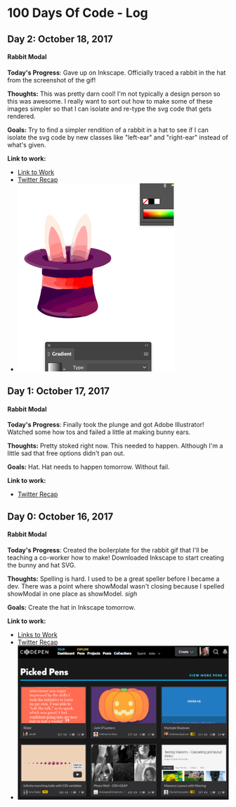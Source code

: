 # 100 Days Of Code - Log

## Day 2: October 18, 2017
#### Rabbit Modal 

**Today's Progress**: 
Gave up on Inkscape. Officially traced a rabbit in the hat from the screenshot of the gif!

**Thoughts:** 
This was pretty darn cool! I'm not typically a design person so this was awesome. I really want to sort out how to make some of these images simpler so that I can isolate and re-type the svg code that gets rendered.

**Goals:**
Try to find a simpler rendition of a rabbit in a hat to see if I can isolate the svg code by new classes like "left-ear" and "right-ear" instead of what's given. 

**Link to work:**
- [Link to Work](images/rabbit.svg)
- [Twitter Recap](https://twitter.com/nellarro/status/920866519449526277)
- ![Image of the Day](images/rabbit-copy.png "first adobe illustrated svg")


## Day 1: October 17, 2017
#### Rabbit Modal 

**Today's Progress**: 
Finally took the plunge and got Adobe Illustrator! Watched some how tos and failed a little at making bunny ears. 

**Thoughts:** 
Pretty stoked right now. This needed to happen. Although I'm a little sad that free options didn't pan out. 

**Goals:**
Hat. Hat needs to happen tomorrow. Without fail. 

**Link to work:**
- [Twitter Recap](https://twitter.com/nellarro/status/920505367037140993)


## Day 0: October 16, 2017
#### Rabbit Modal 

**Today's Progress**: 
Created the boilerplate for the rabbit gif that I'll be teaching a co-worker how to make! Downloaded Inkscape to start creating the bunny and hat SVG.

**Thoughts:** 
Spelling is hard. I used to be a great speller before I became a dev. There was a point where showModal wasn't closing because I spelled showModal in one place as showModel. *sigh*

**Goals:**
Create the hat in Inkscape tomorrow. 

**Link to work:**
- [Links to Work](https://codepen.io/nellarro/full/XeygXj/)
- [Twitter Recap](https://twitter.com/nellarro/status/920079675598221312)
- ![2nd Ever Picked Pen!!!!!](images/picked-pen.png "Picked Pen! Oct-16-2017")
